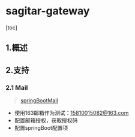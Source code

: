 # sagitar-gateway

[toc]

## 1.概述

## 2.支持

### 2.1 Mail

> [springBootMail](https://blog.csdn.net/caychen/article/details/82887926)

- 使用163邮箱作为测试：15810015082@163.com
- 配置邮箱授权，获取授权码
- 配置springBoot配置项
